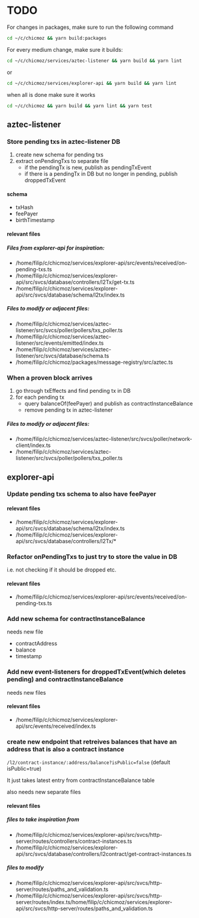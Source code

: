 # TODO

For changes in packages, make sure to run the following command

```bash
cd ~/c/chicmoz && yarn build:packages
```

For every medium change, make sure it builds:

```bash
cd ~/c/chicmoz/services/aztec-listener && yarn build && yarn lint
```

or

```bash
cd ~/c/chicmoz/services/explorer-api && yarn build && yarn lint
```

when all is done make sure it works

```bash
cd ~/c/chicmoz && yarn build && yarn lint && yarn test
```

## aztec-listener

### Store pending txs in aztec-listener DB

1. create new schema for pending txs
2. extract onPendingTxs to separate file
   - if the pendingTx is new, publish as pendingTxEvent
   - if there is a pendingTx in DB but no longer in pending, publish droppedTxEvent

#### schema

- txHash
- feePayer
- birthTimestamp

#### relevant files

##### Files from explorer-api for inspiration:

- /home/filip/c/chicmoz/services/explorer-api/src/events/received/on-pending-txs.ts
- /home/filip/c/chicmoz/services/explorer-api/src/svcs/database/controllers/l2Tx/get-tx.ts
- /home/filip/c/chicmoz/services/explorer-api/src/svcs/database/schema/l2tx/index.ts

##### Files to modify or adjacent files:

- /home/filip/c/chicmoz/services/aztec-listener/src/svcs/poller/pollers/txs_poller.ts
- /home/filip/c/chicmoz/services/aztec-listener/src/events/emitted/index.ts
- /home/filip/c/chicmoz/services/aztec-listener/src/svcs/database/schema.ts
- /home/filip/c/chicmoz/packages/message-registry/src/aztec.ts

### When a proven block arrives

1. go through txEffects and find pending tx in DB
2. for each pending tx
   - query balanceOf(feePayer) and publish as contractInstanceBalance
   - remove pending tx in aztec-listener

##### Files to modify or adjacent files:

- /home/filip/c/chicmoz/services/aztec-listener/src/svcs/poller/network-client/index.ts
- /home/filip/c/chicmoz/services/aztec-listener/src/svcs/poller/pollers/txs_poller.ts

## explorer-api

### Update pending txs schema to also have feePayer

#### relevant files

- /home/filip/c/chicmoz/services/explorer-api/src/svcs/database/schema/l2tx/index.ts
- /home/filip/c/chicmoz/services/explorer-api/src/svcs/database/controllers/l2Tx/\*

### Refactor onPendingTxs to just try to store the value in DB

i.e. not checking if it should be dropped etc.

#### relevant files

- /home/filip/c/chicmoz/services/explorer-api/src/events/received/on-pending-txs.ts

### Add new schema for contractInstanceBalance

needs new file

- contractAddress
- balance
- timestamp

### Add new event-listeners for droppedTxEvent(which deletes pending) and contractInstanceBalance

needs new files

#### relevant files

- /home/filip/c/chicmoz/services/explorer-api/src/events/received/index.ts

### create new endpoint that retreives balances that have an address that is also a contract instance

`/l2/contract-instance/:address/balance?isPublic=false` (default isPublic=true)

It just takes latest entry from contractInstanceBalance table

also needs new separate files

#### relevant files

##### files to take inspiration from

- /home/filip/c/chicmoz/services/explorer-api/src/svcs/http-server/routes/controllers/contract-instances.ts
- /home/filip/c/chicmoz/services/explorer-api/src/svcs/database/controllers/l2contract/get-contract-instances.ts

##### files to modify

- /home/filip/c/chicmoz/services/explorer-api/src/svcs/http-server/routes/paths_and_validation.ts
- /home/filip/c/chicmoz/services/explorer-api/src/svcs/http-server/routes/index.ts/home/filip/c/chicmoz/services/explorer-api/src/svcs/http-server/routes/paths_and_validation.ts
